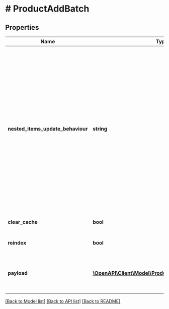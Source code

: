 # # ProductAddBatch

## Properties

Name | Type | Description | Notes
------------ | ------------- | ------------- | -------------
**nested_items_update_behaviour** | **string** | Determines how updates to nested items should be handled.&lt;hr&gt;&lt;div style&#x3D;\&quot;font-style:normal\&quot;&gt;  Values description:  &lt;div style&#x3D;\&quot;margin-left: 2%; padding-top: 2%\&quot;&gt;    &lt;div style&#x3D;\&quot;font-size:85%\&quot;&gt;      &lt;b&gt;  replace&lt;/b&gt;: This option indicates that the nested items should be completely replaced with the new data provided. &lt;/br&gt;      &lt;b&gt;  merge&lt;/b&gt;: With this option, updates to nested items are merged with the existing data. &lt;/br&gt;    &lt;/div&gt;  &lt;/div&gt;&lt;/div&gt; | [optional] [default to 'replace']
**clear_cache** | **bool** |  | [optional] [default to false]
**reindex** | **bool** |  | [optional] [default to false]
**payload** | [**\OpenAPI\Client\Model\ProductAddBatchPayloadInner[]**](ProductAddBatchPayloadInner.md) | Contains an array of product objects. The list of properties may vary depending on the specific platform. |

[[Back to Model list]](../../README.md#models) [[Back to API list]](../../README.md#endpoints) [[Back to README]](../../README.md)
